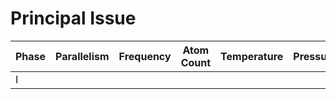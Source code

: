 # Principal Issue

| Phase | Parallelism | Frequency | Atom Count | Temperature | Pressure |
| ----- | ----------- | --------- | ---------- | ----------- | -------- |
| I     |             |           |            |             |          |